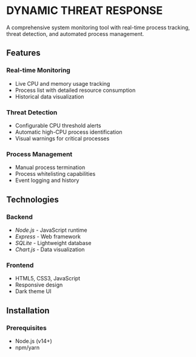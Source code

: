  # DYNAMIC THREAT RESPONSE
A comprehensive system monitoring tool with real-time process tracking, threat detection, and automated process management.

## Features

###  Real-time Monitoring
- Live CPU and memory usage tracking
- Process list with detailed resource consumption
- Historical data visualization

###  Threat Detection
- Configurable CPU threshold alerts
- Automatic high-CPU process identification
- Visual warnings for critical processes

###  Process Management
- Manual process termination
- Process whitelisting capabilities
- Event logging and history

## Technologies

### Backend
- *Node.js* - JavaScript runtime
- *Express* - Web framework
- *SQLite* - Lightweight database
- *Chart.js* - Data visualization

### Frontend
- HTML5, CSS3, JavaScript
- Responsive design
- Dark theme UI

## Installation

### Prerequisites
- Node.js (v14+)
- npm/yarn
